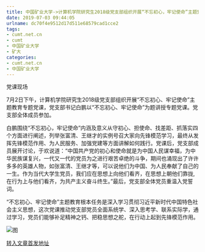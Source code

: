 ```yaml
---
title: 中国矿业大学->计算机学院研究生2018级党支部组织开展“不忘初心，牢记使命”主题党课 | cumt.net.cn
date: 2019-07-03 09:44:05
urlname: dc70f4e9512d17d511e68579cad1cce2
tags: 
- cumt.net.cn
- cumt
- 中国矿业大学
- 矿大
categories:
- cumt.net.cn
- 中国矿业大学
---
```



党课现场

7月2日下午，计算机学院研究生2018级党支部组织开展“不忘初心、牢记使命”主题教育专题党课，党支部书记白鹏以“不忘初心、牢记使命”为题讲授专题党课。党支部全体成员参加。

白鹏围绕“不忘初心，牢记使命”内涵及意义从守初心、担使命、找差距、抓落实四个方面进行阐述，列举张富清、王继才的实例号召大家向先锋模范学习，最终从发挥先锋模范作用、为人民服务、加强党建等方面讲解如何践行。党课后，党支部成员展开讨论，于欢说道：“中国共产党的初心和使命就是为中国人民谋幸福，为中华民族谋复兴，一代又一代的党员为之进行艰苦卓绝的斗争，期间也涌现出了许许多多的英雄人物，如张富清、王继才等，可以说他们为中国、为人民奉献了自己的一生。作为当代大学生党员，我们应在思想上向他们看齐，在思想上朝他们靠拢,在行为上与他们看齐，为共产主义奋斗终生。”最后，党支部全体党员重温入党誓词。

“不忘初心、牢记使命”主题教育根本任务是深入学习贯彻习近平新时代中国特色社会主义思想，这次党课推动党支部党员全面系统学、深入思考学、联系实际学，通过学习，党员们能够补足精神之钙、把稳思想之舵，在行动上起到先锋模范作用。



![图](http://xwzx.cumt.edu.cn/_upload/article/images/8a/18/c32e287f47a8a6373c5e0e4fdd4f/d76b89f1-6666-4f12-a67f-054067bc24d8.png)

[转入文章首发地址](http://xwzx.cumt.edu.cn/1c/56/c523a531542/page.htm)